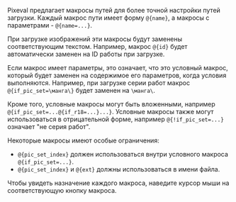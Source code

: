 Pixeval предлагает макросы путей для более точной настройки путей загрузки.
Каждый макрос пути имеет форму `@{name}`, а макросы с параметрами - `@{name=...}`.

При загрузке изображений эти макросы будут заменены соответствующим текстом. Например, макрос `@{id}` будет автоматически заменен на ID работы при загрузке.

Если макрос имеет параметры, это означает, что это условный макрос, который будет заменен на содержимое его параметров, когда условия выполняются.
Например, при загрузке серии работ макрос `@{if_pic_set=\манга\}` будет заменен на `\манга\`.

Кроме того, условные макросы могут быть вложенными, например `@{if_pic_set=...@{if_r18=...}...}`.
Условные макросы также могут использоваться в отрицательной форме, например `@{!if_pic_set=...}` означает "не серия работ".

Некоторые макросы имеют особые ограничения:

- `@{pic_set_index}` должен использоваться внутри условного макроса `@{if_pic_set=...}`.
- `@{pic_set_index}` и `@{ext}` должны использоваться в имени файла.

Чтобы увидеть назначение каждого макроса, наведите курсор мыши на соответствующую кнопку макроса.